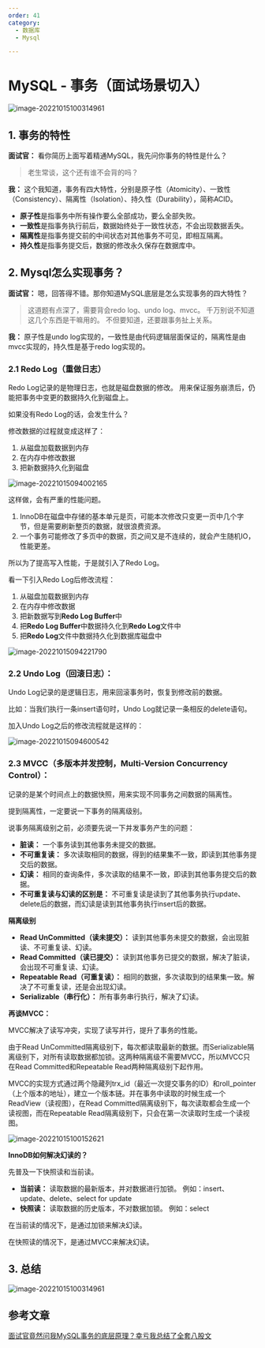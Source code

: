 ```yaml
---
order: 41
category:
  - 数据库
  - Mysql

---
```


# MySQL - 事务（面试场景切入）

![image-20221015100314961](https://zszblog.oss-cn-beijing.aliyuncs.com/zszblog/image-20221015100314961.png)

## 1. 事务的特性

**面试官：** 看你简历上面写着精通MySQL，我先问你事务的特性是什么？

> 老生常谈，这个还有谁不会背的吗？

**我：** 这个我知道，事务有四大特性，分别是原子性（Atomicity）、一致性（Consistency）、隔离性（Isolation）、持久性（Durability），简称ACID。

- **原子性**是指事务中所有操作要么全部成功，要么全部失败。
- **一致性**是指事务执行前后，数据始终处于一致性状态，不会出现数据丢失。
- **隔离性**是指事务提交前的中间状态对其他事务不可见，即相互隔离。
- **持久性**是指事务提交后，数据的修改永久保存在数据库中。

## 2. Mysql怎么实现事务？

**面试官：** 嗯，回答得不错。那你知道MySQL底层是怎么实现事务的四大特性？

> 这道题有点深了，需要背会redo log、undo log、mvcc。
> 千万别说不知道这几个东西是干嘛用的。
> 不但要知道，还要跟事务扯上关系。

**我：** 原子性是undo log实现的，一致性是由代码逻辑层面保证的，隔离性是由mvcc实现的，持久性是基于redo log实现的。

### 2.1 **Redo Log（重做日志）**

Redo Log记录的是物理日志，也就是磁盘数据的修改。 用来保证服务崩溃后，仍能把事务中变更的数据持久化到磁盘上。

如果没有Redo Log的话，会发生什么？

修改数据的过程就变成这样了：

1. 从磁盘加载数据到内存
2. 在内存中修改数据
3. 把新数据持久化到磁盘

![image-20221015094002165](https://zszblog.oss-cn-beijing.aliyuncs.com/zszblog/image-20221015094002165.png)

这样做，会有严重的性能问题。

1. InnoDB在磁盘中存储的基本单元是页，可能本次修改只变更一页中几个字节，但是需要刷新整页的数据，就很浪费资源。
2. 一个事务可能修改了多页中的数据，页之间又是不连续的，就会产生随机IO，性能更差。

所以为了提高写入性能，于是就引入了Redo Log。

看一下引入Redo Log后修改流程：

1. 从磁盘加载数据到内存
2. 在内存中修改数据
3. 把新数据写到**Redo Log Buffer**中
4. 把**Redo Log Buffer**中数据持久化到**Redo Log**文件中
5. 把**Redo Log**文件中数据持久化到数据库磁盘中

![image-20221015094221790](https://zszblog.oss-cn-beijing.aliyuncs.com/zszblog/image-20221015094221790.png)

### 2.2 **Undo Log（回滚日志）：**

Undo Log记录的是逻辑日志，用来回滚事务时，恢复到修改前的数据。

比如：当我们执行一条insert语句时，Undo Log就记录一条相反的delete语句。

加入Undo Log之后的修改流程就是这样的：

![image-20221015094600542](https://zszblog.oss-cn-beijing.aliyuncs.com/zszblog/image-20221015094600542.png)

### 2.3 **MVCC（多版本并发控制，Multi-Version Concurrency Control）：**

记录的是某个时间点上的数据快照，用来实现不同事务之间数据的隔离性。

提到隔离性，一定要说一下事务的隔离级别。

说事务隔离级别之前，必须要先说一下并发事务产生的问题：

- **脏读：** 一个事务读到其他事务未提交的数据。
- **不可重复读：** 多次读取相同的数据，得到的结果集不一致，即读到其他事务提交后的数据。
- **幻读：** 相同的查询条件，多次读取的结果不一致，即读到其他事务提交后的数据。
- **不可重复读与幻读的区别是：** 不可重复读是读到了其他事务执行update、delete后的数据，而幻读是读到其他事务执行insert后的数据。

**隔离级别**

- **Read UnCommitted（读未提交）：** 读到其他事务未提交的数据，会出现脏读、不可重复读、幻读。
- **Read Committed（读已提交）：** 读到其他事务已提交的数据，解决了脏读，会出现不可重复读、幻读。
- **Repeatable Read（可重复读）：** 相同的数据，多次读取到的结果集一致。解决了不可重复读，还是会出现幻读。
- **Serializable（串行化）：** 所有事务串行执行，解决了幻读。

**再谈MVCC：**

MVCC解决了读写冲突，实现了读写并行，提升了事务的性能。

由于Read UnCommitted隔离级别下，每次都读取最新的数据。而Serializable隔离级别下，对所有读取数据都加锁。这两种隔离级不需要MVCC，所以MVCC只在Read Committed和Repeatable Read两种隔离级别下起作用。

MVCC的实现方式通过两个隐藏列trx_id（最近一次提交事务的ID）和roll_pointer（上个版本的地址），建立一个版本链。并在事务中读取的时候生成一个ReadView（读视图），在Read Committed隔离级别下，每次读取都会生成一个读视图，而在Repeatable Read隔离级别下，只会在第一次读取时生成一个读视图。

![image-20221015100152621](https://zszblog.oss-cn-beijing.aliyuncs.com/zszblog/image-20221015100152621.png)

**InnoDB如何解决幻读的？**

先普及一下快照读和当前读。

- **当前读：** 读取数据的最新版本，并对数据进行加锁。
  例如：insert、update、delete、select for update
- **快照读：** 读取数据的历史版本，不对数据加锁。
  例如：select

在当前读的情况下，是通过加锁来解决幻读。

在快照读的情况下，是通过MVCC来解决幻读。

## 3. 总结

![image-20221015100314961](https://zszblog.oss-cn-beijing.aliyuncs.com/zszblog/image-20221015100314961.png)

## 参考文章

[面试官竟然问我MySQL事务的底层原理？幸亏我总结了全套八股文](https://zhuanlan.zhihu.com/p/515386351)